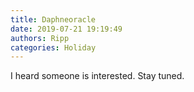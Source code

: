```yaml
---
title: Daphneoracle
date: 2019-07-21 19:19:49
authors: Ripp
categories: Holiday
---
```


 I heard someone is interested. Stay tuned.